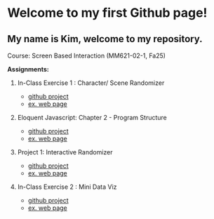 # Welcome to my first Github page!

## My name is Kim, welcome to my repository.

Course: Screen Based Interaction (MM621-02-1, Fa25)

**Assignments:**

1. In-Class Exercise 1 : Character/ Scene Randomizer
   * [github project](https://github.com/kimchampion/mm621_f25/exercises/sceneRandomizer)
   * [ex. web page](https://kimchampion.github.io/mm621_f25/exercises/sceneRandomizer/index.html)

2. Eloquent Javascript: Chapter 2 - Program Structure
   * [github project](https://github.com/kimchampion/mm621_f25/exercises/eloquentJS/chap2) 
   * [ex. web page](https://kimchampion.github.io/mm621_f25/exercises/eloquentJS/chap2/index.html)

3. Project 1: Interactive Randomizer
   * [github project](https://github.com/kimchampion/mm621_f25/exercises/project1-mondrian)
   * [ex. web page](https://kimchampion.github.io/mm621_f25/exercises/project1-mondrian/index.html)

4. In-Class Exercise 2 :  Mini Data Viz
   * [github project](https://github.com/kimchampion/mm621_f25/tree/main/exercises/miniDataViz)
   * [ex. web page](https://kimchampion.github.io/mm621_f25/exercises/miniDataViz/index.html)

